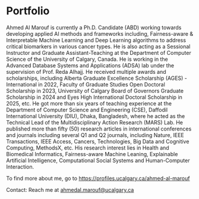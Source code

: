 # Portfolio

Ahmed Al Marouf is currently a Ph.D. Candidate (ABD) working towards developing applied AI methods and frameworks including, Fairness-aware & Interpretable Machine Learning and Deep Learning algorithms to address critical biomarkers in various cancer types. He is also acting as a Sessional Instructor and Graduate Assistant-Teaching at the Department of Computer Science of the University of Calgary, Canada. He is working in the Advanced Database Systems and Applications (ADSA) lab under the supervision of Prof. Reda Alhajj. He received multiple awards and scholarships, including Alberta Graduate Excellence Scholarship (AGES) - International in 2022, Faculty of Graduate Studies Open Doctoral Scholarship in 2023, University of Calgary Board of Governors Graduate Scholarship in 2024 and Eyes High International Doctoral Scholarship in 2025, etc. He got more than six years of teaching experience at the Department of Computer Science and Engineering (CSE), Daffodil International University (DIU), Dhaka, Bangladesh, where he acted as the Technical Lead of the Multidisciplinary Action Research (MARS) Lab. He published more than fifty (50) research articles in international conferences and journals including several Q1 and Q2 journals, including Nature, IEEE Transactions, IEEE Access, Cancers, Technologies, Big Data and Cognitive Computing, MethodsX, etc. His research interest lies in Health and Biomedical Informatics, Fairness-aware Machine Leaning, Explainable Artificial Intelligence, Computational Social Systems and Human-Computer Interaction.

To find more about me, go to https://profiles.ucalgary.ca/ahmed-al-marouf


Contact: Reach me at ahmedal.marouf@ucalgary.ca
